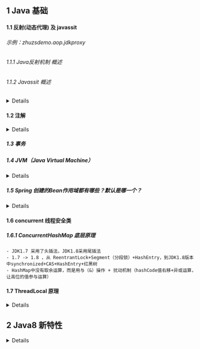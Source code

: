 ## 1 Java 基础

#### 1.1 反射(动态代理) 及 javassit

###### 示例：zhuzsdemo.aop.jdkproxy

###### 1.1.1 Java反射机制 概述

###### 1.1.2 Javassit 概述

<details>

    - Reflection 是Java被视为动态语言的关键。反射机制允许程序在执行期借助于Reflection API
      取得任何类的内部信息，并能直接操作任意对象的内部属性及方法。
    - 加载完类之后，在堆内存的方法区中就产生了一个Class类型的对象（一个类只有一个Class对象），
      这个对象包含了完整的类的结构信息。
    优点：
        可以实现动态创建对象和编译，灵活性大；
    缺点：
        反射是一种解释性操作，耗性能；

    1.2 理解Class类并获取Class实例 
    - Class 本身也是一个类
    - Class对象只能由系统建立
    - 一个加载的类在JVM中只会有一个Class实例
    - 一个Class对象对应的是一个加载到JVM中的.class文件
    - 每个类的实例都会记得自己是由哪个Class实例所生成
    - 通过Class可以完整地得到一个类中的所有被加载的结构；
    - Class类是Reflection的根源，针对任何你想动态加载、运行的类，唯有先获得相应的Class对象
    
    1.3 Class创建方式
    - Class c1 = ClassObject.class;
    - Class c2 = object.getClass();
    - Class c3 = Class.forName("cn.javaguide.TargetObject");
    - Class c4 = ClassLoad.loadClass("cn.javaguide.TargetObject");

</details>

#### 1.2 注解

<details>

    1.Annotation 是从JDK5.0开始引入的新技术
    2.Annotation 的作用
    - 不是程序本身，可以对程序做出解释；
    - 可以被其他程序（比如：编译器等）读取
    3.Annotation在哪里使用
    - package、class、method、filed等，相当于给他们添加了一些额外的辅助信息，
      我们可以通过反射机制实现对这些元素的访问。 
    4.元注解
      负责注解其他注解，即用来对其他annotation类型作说明。（java.lang.annotation包）
    - @Target：指定注解的作用范围（ElementType）；
    - @Retention：指定注解的生命周期（RetentionPolicy：保留策略 runtime > class > sources）
    - @Documented：说明该注解将被包含在 Javadoc 中；
    - @Inherited：子类可以继承父类的该注解；
    
    5.自定义注解
    - @interface 

</details>

##### 1.3 事务

##### 1.4 JVM（Java Virtual Machine）

<details>

###### 1.4.1 JVM 组成部分

    - 栈(线程栈)：
      栈帧：一个方法对应一块栈帧内存区域
      - 局部变量表
    - 堆：

![img_j_1.png](readme/img_j_1.png)

###### 1.4.2 JVM 中类加载器及其核心功能

![img_j_2.png](readme/img_j_2.png)

###### 1.4.3 JVM 双亲委派机制

    - 沙箱安全机制：防止核心API库被篡改
    - 避免累的重复加载：当父加载器已经加载过了某类时，就无需子加载器再加载一次。保证被加载类的唯一性。

###### 1.4.4 Tomcat 为何打破双亲委派机制

    - 不同的应用程序引用了第三方不同版本的jar，要保证每个应用程序的类库都是独立的。

###### 1.4.5 对象完整的创建流程

![img_j_3.png](readme/img_j_3.png)
</details>

##### 1.5 Spring 创建的Bean作用域都有哪些？默认是哪一个？
<details>

![img_j_4.png](readme/img_j_4.png)

    - 默认是单例 singleton 
    - 常见面试题：创建单例的方式是否线程安全与使用已经创建好的单例对象是否线程安全是两个问题 
      - 常见创建单例的方式：懒汉式、饿汉式、静态内部类
    - 在spring的框架里，对象是交给spring容器创建的，
      spring的创建单例的方式既不是懒汉式也不是饿汉式，是单例注册表模式实现单例模式的，详见：
      https://blog.csdn.net/u012794505/article/details/80926823
    - 怎么判断使用已经创建好的单例对象是否线程安全:
      - 看这个单例里有没有全局变量（全局变量就是成员变量，成员变量又分实例变量和静态变量）
      - 如果有全局变量，看它是不是只可以读取而不能写入（有没有发布set方法）

~~~java

// 懒汉式（不安全写法）
public class Singleton {
    private Singleton() {
    }

    //不建立对象
    private static Singleton singleton = null;

    public static Singleton getInstance() {
        //先判断是否为空
        if (singleton == null) {
            //懒汉式做法
            singleton = new Singleton();
        }
        return singleton;
    }
}

// 饿汉式
public class Singleton {
    public Singleton() {
    }

    //建立对象
    private static Singleton singleton = new Singleton();

    public static Singleton getInstance() {
        //直接返回单例对象 
        return singleton;
    }
}

// 懒汉式（安全写法 双重检查）
public class Singleton {
    private Singleton() {
    }

    //不建立对象
    private static Singleton singleton = null;

    public static Singleton getInstance() {
        //先判断是否为空
        if (singleton == null) {
            synchronized (Singleton.class) {
                if (singleton == null) {
                    //懒汉式做法 
                    singleton = new Singleton();
                }
            }
        }
        return singleton;
    }
}

/**
 * 枚举单例
 */
private enum Singleton {
    /**
     * 枚举实例，该实例天生为单例
     */
    INSTANCE;
    private final ScheduledThreadPoolFactory instance;
    Singleton() {
        instance = new ScheduledThreadPoolFactory();
    }
}

~~~

</details>

#### 1.6 concurrent 线程安全类
##### 1.6.1 ConcurrentHashMap 底层原理
    - JDK1.7 采用了头插法，JDK1.8采用尾插法
    - 1.7 -> 1.8 ，从 ReentrantLock+Segment（分段锁）+HashEntry，到JDK1.8版本中synchronized+CAS+HashEntry+红黑树
    - HashMap中没有取余运算，而是用与（&）操作 + 扰动机制（hashCode值右移+异或运算，让高位的值参与运算）

#### 1.7 ThreadLocal 原理
<details>

    - 为每个线程提供一个独立的变量副本解决了变量并发访问的冲突问题
    - 可以将类变量放到ThreadLocal类型的对象中，使变量在每个线程中都有独立拷贝，
      不会出现一个线程读取变量时而被另一个线程修改的现象。最常见的ThreadLocal使用场景为用来解决数据库连接、Session管理等。
![img_cmp_1.png](readme/img_cmp_1.png)

</details>

## 2 Java8 新特性

<details>

#### 2.1 函数式编程 和 Lambda- 表达式

    - 函数式编程，可以使用极简的lambda表达式实例化接口
    - lambda表达式，是实现函数式接口的一个快捷方式

#### 2.2 java.time
~~~java
   // 计算两时间点 相差的时、分、秒
    LocalDateTime startTime = charg.getChagStartDate().toInstant().atZone(ZoneId.systemDefault()).toLocalDateTime();
    LocalDateTime endTime = charg.getChagEndDate().toInstant().atZone(ZoneId.systemDefault()).toLocalDateTime();
    Duration duration = Duration.between(startTime, endTime);
    long hours = duration.toHours();
    long minutes = duration.toMinutes();
    long second = 0 == duration.toMillis() ? 0 : duration.toMillis() / 1000;
~~~

#### 2.3 Optional类

    - Optional 类是一个可以为null的容器对象。如果值存在则isPresent()方法会返回true，调用get()方法会返回该对象。
      Optional 是个容器：它可以保存类型T的值，或者仅仅保存null。Optional提供很多有用的方法，这样我们就不用显式进行空值检测。
      Optional 类的引入很好的解决空指针异常。
   
    - Stream流有一些特性：
       1.Stream流不是一种数据结构，不保存数据，它只是在原数据集上定义了一组操作。
       2.这些操作是惰性的，即每当访问到流中的一个元素，才会在此元素上执行这一系列操作。
       3.Stream不保存数据，故每个Stream流只能使用一次。
   
       2个概念:
       流、管道。元素流在管道中经过中间操作的处理，最后由最终操作得到前面处理的结果。

       2个操作:
       中间操作：返回结果都是Stream，故可以多个中间操作叠加。
       终止操作：用于返回我们最终需要的数据，只能有一个终止操作。
   
       使用Stream流，可以清楚地知道我们要对一个数据集做何种操作，可读性强。
       而且可以很轻松地获取并行化Stream流，不用自己编写多线程代码，可以更加专注于业务逻辑。
       默认情况下，从有序集合、生成器、迭代器产生的流或者通过调用Stream.sorted产生的流都是有序流，
       有序流在并行处理时会在处理完成之后恢复原顺序。
       无限流的存在，侧面说明了流是惰性的，即每当用到一个元素时，才会在这个元素上执行这一系列操作。

       使用Stream的基本步骤：
       1.创建Stream
       2.转换Stream，每次转换原有Stream对象不改变，返回一个新的Stream对象（可以有多次转换）
       3.对Stream进行聚合操作，获取想要的结果

##### 2.4 Base64

##### 2.5 接口的默认方法和静态方法

##### 2.6 新增Stream类

    - Stream把真正的函数式编程风格引入到Java中，可以让你以一种声明的方式处理数据。
    - Stream API极大简化了集合框架的处理，这种风格将要处理的元素集合看作一种流， 
      流在管道中传输， 并且可以在管道的节点上进行处理， 比如筛选， 排序，聚合等。

##### 2.7 注解相关

    - Java 5引入了注解机制，Java 8引入了重复注解机制。
    - 几乎可以为任何东西添加注解：局部变量、泛型类、父类与接口的实现，就连方法的异常也能添加注解。

##### 2.8 支持并行（parallel）数组

##### 2.9 对并发类（Concurrency）的扩展

##### 2.10 方法引用

</details>



